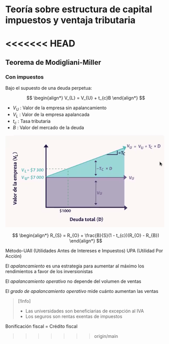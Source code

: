 # Teoría sobre estructura de capital impuestos y ventaja tributaria

<<<<<<< HEAD
=======
## Teorema de Modigliani-Miller

### Con impuestos


Bajo el supuesto de una deuda perpetua:


$$
\begin{align*}
	V_{L} = V_{U} + t_{c}B
\end{align*}
$$

- $V_{U}$ : Valor de la empresa sin apalancamiento
- $V_{L}$ : Valor de la empresa apalancada
- $t_{c}$ : Tasa tributaria
- $B$ : Valor del mercado de la deuda

![](attachments/Pasted%20image%2020230530164207.png)



$$
\begin{align*}
	R_{S} = R_{O} + \frac{B}{S}(1 - t_{c})(R_{O} - R_{B})
\end{align*}
$$

Método-UAII (Utilidades Antes de Intereses e Impuestos)
UPA (Utilidad Por Acción) 


El _apalancamiento_ es una estrategia para aumentar al máximo los rendimientos a favor de los inversionistas

El _apalancamiento operativo_ no depende del volumen de ventas

El _grado de apalancamiento operativo_ mide cuánto aumentan las ventas


>[!Info]
>- Las universidades son beneficiarias de excepción al IVA
>- Los seguros son rentas exentas de impuestos

Bonificación fiscal = Crédito fiscal
>>>>>>> origin/main


